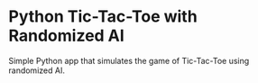 # Python Tic-Tac-Toe with Randomized AI
Simple Python app that simulates the game of Tic-Tac-Toe using randomized AI.
